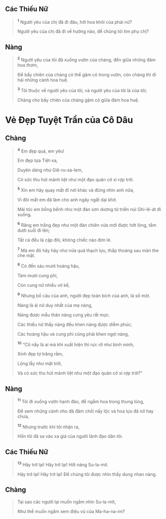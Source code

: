 ## Các Thiếu Nữ

> <sup><b>1</b></sup> Người yêu của chị đã đi đâu, hỡi hoa khôi của phái nữ?
> 
> Người yêu của chị đã đi về hướng nào, để chúng tôi tìm phụ chị?

## Nàng

> <sup><b>2</b></sup> Người yêu của tôi đã xuống vườn của chàng, đến giữa những đám hoa thơm,
> 
> Ðể bầy chiên của chàng có thể gặm cỏ trong vườn, còn chàng thì đi hái những cành hoa huệ.
> 
> <sup><b>3</b></sup> Tôi thuộc về người yêu của tôi, và người yêu của tôi là của tôi;
> 
> Chàng cho bầy chiên của chàng gặm cỏ giữa đám hoa huệ.

# Vẻ Ðẹp Tuyệt Trần của Cô Dâu

## Chàng

> <sup><b>4</b></sup> Em đẹp quá, em yêu!
> 
> Em đẹp tựa Tiệt-xa,
> 
> Duyên dáng như Giê-ru-sa-lem,
> 
> Có sức thu hút mãnh liệt như một đạo quân cờ xí rợp trời.
> 
> <sup><b>5</b></sup> Xin em hãy quay mắt đi nơi khác và đừng nhìn anh nữa,
> 
> Vì đôi mắt em đã làm cho anh ngây ngất dại khờ.
> 
> Mái tóc em bồng bềnh như một đàn sơn dương từ triền núi Ghi-lê-át đi xuống.
> 
> <sup><b>6</b></sup> Răng em trắng đẹp như một đàn chiên vừa mới được hớt lông, tắm dưới suối đi lên;
> 
> Tất cả đều là cặp đôi, không chiếc nào đơn lẻ.
> 
> <sup><b>7</b></sup> Má em đỏ hây hây như nửa quả thạch lựu, thấp thoáng sau màn the che mặt.
> 
> <sup><b>8</b></sup> Có đến sáu mươi hoàng hậu,
> 
> Tám mươi cung phi,
> 
> Còn cung nữ nhiều vô kể,
> 
> <sup><b>9</b></sup> Nhưng bồ câu của anh, người đẹp toàn bích của anh, là số một.
> 
> Nàng là ái nữ duy nhất của mẹ nàng,
> 
> Nàng được mẫu thân nàng cưng yêu rất mực.
> 
> Các thiếu nữ thấy nàng đều khen nàng được diễm phúc;
> 
> Các hoàng hậu và cung phi cũng phải khen ngợi nàng,
>
> <sup><b>10</b></sup> “Cô nầy là ai mà khi xuất hiện thì rực rỡ như bình minh,
> 
> Xinh đẹp tợ trăng rằm,
> 
> Lộng lẫy như mặt trời,
> 
> Và có sức thu hút mãnh liệt như một đạo quân cờ xí rợp trời?”

## Nàng

> <sup><b>11</b></sup> Tôi đi xuống vườn hạnh đào, để ngắm hoa trong thung lũng,
> 
> Ðể xem những cành nho đã đâm chồi nẩy lộc và hoa lựu đã nở hay chưa,
> 
> <sup><b>12</b></sup> Nhưng trước khi tôi nhận ra,
> 
> Hồn tôi đã sa vào xa giá của người lãnh đạo dân tôi.

## Các Thiếu Nữ

> <sup><b>13</b></sup> Hãy trở lại! Hãy trở lại! Hỡi nàng Su-la-mít.
> 
> Hãy trở lại! Hãy trở lại! Ðể chúng tôi được nhìn thấy dung nhan nàng.

## Chàng

> Tại sao các người lại muốn ngắm nhìn Su-la-mít,
> 
> Như thể muốn ngắm xem điệu vũ của Ma-ha-na-im?